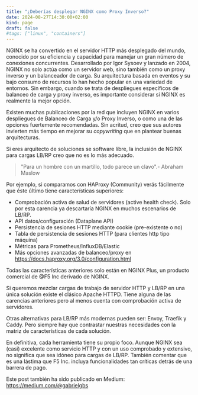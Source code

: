 ```yaml
---
title: "¿Deberías desplegar NGINX como Proxy Inverso?"
date: 2024-08-27T14:30:00+02:00
kind: page
draft: false
#tags: ["linux", "containers"]
---
```


NGINX se ha convertido en el servidor HTTP más desplegado del mundo, conocido por su eficiencia y capacidad para manejar un gran número de conexiones concurrentes. Desarrollado por Igor Sysoev y lanzado en 2004, NGINX no solo actúa como un servidor web, sino también como un proxy inverso y un balanceador de carga. Su arquitectura basada en eventos y su bajo consumo de recursos lo han hecho popular en una variedad de entornos. Sin embargo, cuando se trata de despliegues específicos de balanceo de carga y proxy inverso, es importante considerar si NGINX es realmente la mejor opción.

Existen muchas publicaciones por la red que incluyen NGINX en varios despliegues de Balanceo de Carga y/o Proxy Inverso, o como una de las opciones fuertemente recomendadas. Sin acritud, creo que sus autores invierten más tiempo en mejorar su _copywriting_ que en plantear buenas arquitecturas.

Si eres arquitecto de soluciones se software libre, la inclusión de NGINX para cargas LB/RP creo que no es lo más adecuado.

> "Para un hombre con un martillo, todo parece un clavo".- Abraham Maslow

Por ejemplo, si comparamos con HAProxy (Community) verás fácilmente que éste último tiene características superiores:

- Comprobación activa de salud de servidores (active health check). Solo por esta carencia ya descartaría NGINX en muchos escenarios de LB/RP.
- API datos/configuración (Dataplane API)
- Persistencia de sesiones HTTP mediante cookie (pre-existente o no)
- Tabla de persistencia de sesiones HTTP (para clientes http tipo máquina)
- Métricas para Prometheus/InfluxDB/Elastic
- Más opciones avanzadas de balanceo/proxy en https://docs.haproxy.org/3.0/configuration.html

Todas las características anteriores solo están en NGINX Plus, un producto comercial de @F5 Inc derivado de NGINX.

Si queremos mezclar cargas de trabajo de servidor HTTP y LB/RP en una única solución existe el clásico Apache HTTPD. Tiene alguna de las carencias anteriores pero al menos cuenta con comprobación activa de servidores.

Otras alternativas para LB/RP más modernas pueden ser: Envoy, Traefik y Caddy. Pero siempre hay que contrastar nuestras necesidades con la matriz de características de cada solución.

En definitiva, cada herramienta tiene su propio foco. Aunque NGINX sea (casi) excelente como servicio HTTP y con un uso comprobado y extensivo, no significa que sea idóneo para cargas de LB/RP. También comentar que es una lástima que F5 Inc. incluya funcionalidades tan críticas detrás de una barrera de pago.

Este post también ha sido publicado en Medium: https://medium.com/@gabrielgbs

